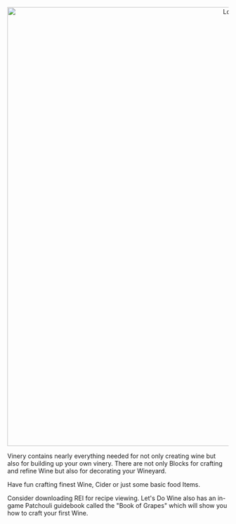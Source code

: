 <a href="https://www.curseforge.com/minecraft/mc-mods/lets-do-wine">
    <p align="center">
        <img src="https://imgur.com/YmdSOEn.png" alt="Logo" width="1000"/> 
    </p>
</a>



Vinery contains nearly everything needed for not only creating wine but also for building up your own vinery. There are not only Blocks for crafting and refine Wine but also for decorating your Wineyard. 

Have fun crafting finest Wine, Cider or just some basic food Items. 

Consider downloading REI for recipe viewing. Let's Do Wine also has an in-game Patchouli guidebook called the "Book of Grapes" which will show you how to craft your first Wine. 
